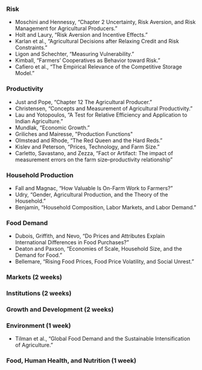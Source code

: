 ### Risk

- Moschini and Hennessy, “Chapter 2 Uncertainty, Risk Aversion, and Risk
  Management for Agricultural Producers.”
- Holt and Laury, “Risk Aversion and Incentive Effects.”
- Karlan et al., “Agricultural Decisions after Relaxing Credit and Risk
  Constraints.”
- Ligon and Schechter, “Measuring Vulnerability.”
- Kimball, “Farmers’ Cooperatives as Behavior toward Risk.”
- Cafiero et al., “The Empirical Relevance of the Competitive Storage Model.”

### Productivity

- Just and Pope, “Chapter 12 The Agricultural Producer.”
- Christensen, “Concepts and Measurement of Agricultural Productivity.”
- Lau and Yotopoulos, “A Test for Relative Efficiency and Application to Indian
  Agriculture.”
- Mundlak, “Economic Growth.”
- Griliches and Mairesse, "Production Functions"
- Olmstead and Rhode, “The Red Queen and the Hard Reds.”
- Kislev and Peterson, “Prices, Technology, and Farm Size.”
- Carletto, Savastano, and Zezza, “Fact or Artifact: The impact of measurement
  errors on the farm size–productivity relationship”

### Household Production

- Fall and Magnac, “How Valuable Is On-Farm Work to Farmers?”
- Udry, “Gender, Agricultural Production, and the Theory of the Household.”
- Benjamin, “Household Composition, Labor Markets, and Labor Demand.”

### Food Demand

- Dubois, Griffith, and Nevo, “Do Prices and Attributes Explain International
  Differences in Food Purchases?”
- Deaton and Paxson, “Economies of Scale, Household Size, and the Demand for
  Food.”
- Bellemare, “Rising Food Prices, Food Price Volatility, and Social Unrest.”


### Markets (2 weeks)

### Institutions (2 weeks)

### Growth and Development (2 weeks)

### Environment (1 week)

- Tilman et al., “Global Food Demand and the Sustainable Intensification of
  Agriculture.”

### Food, Human Health, and Nutrition (1 week)